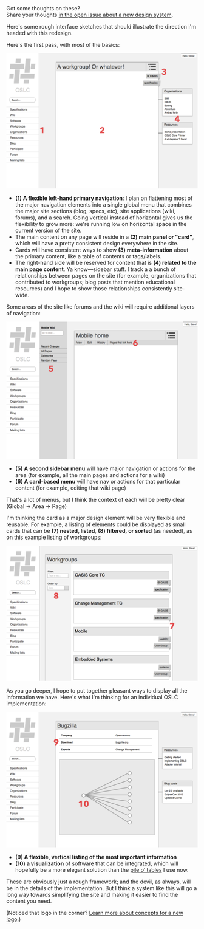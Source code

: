 <div class="notice">
  <div class="header"><div class="title">Got some thoughts on these?</div></div>
  <div class="content">Share your thoughts <a href="https://github.com/OSLC/redesign/issues/2">in the open issue about a new design system</a>.</div>
</div>

Here's some rough interface sketches that should illustrate the direction I'm headed with this redesign.

Here's the first pass, with most of the basics:

[![Basic page elements, including the main menu on the left-hand side and related elements](./images/wireframes/basics.png)](./images/wireframes/basics.png)

- **(1) A flexible left-hand primary navigation**: I plan on flattening most of the major navigation elements into a single global menu that combines the major site sections (blog, specs, etc), site applications (wiki, forums), and a search. Going vertical instead of horizontal gives us the flexibility to grow more: we're running low on horizontal space in the current version of the site.
- The main content on any page will reside in a **(2) main panel or "card"**, which will have a pretty consistent design everywhere in the site.
- Cards will have consistent ways to show **(3) meta-information** about the primary content, like a table of contents or tags/labels.
- The right-hand side will be reserved for content that is **(4) related to the main page content**. Ya know—sidebar stuff. I track a a bunch of relationships between pages on the site (for example, organizations that contributed to workgroups; blog posts that mention educational resources) and I hope to show those relationships consistently site-wide.

Some areas of the site like forums and the wiki will require additional layers of navigation:

[![Wireframe showing a more complicated layout with an area-level and page-level menu](./images/wireframes/submenu.png)](./images/wireframes/submenu.png)

- **(5) A second sidebar menu** will have major navigation or actions for the area (for example, all the main pages and actions for a wiki)
- **(6) A card-based menu** will have nav or actions for that particular content (for example, editing that wiki page)

That's a lot of menus, but I think the context of each will be pretty clear (Global &rarr; Area &rarr; Page)

I'm thinking the card as a major design element will be very flexible and reusable. For example, a listing of elements could be displayed as small cards that can be **(7) nested, listed**, **(8) filtered, or sorted** (as needed), as on this example listing of workgroups:

[![Wireframe showing a listing of cards that you can sort and filter](./images/wireframes/listing.png)](./images/wireframes/listing.png)

As you go deeper, I hope to put together pleasant ways to display all the information we have. Here's what I'm thinking for an individual OSLC implementation:

[![Wireframe showing links and connected software for an individual OSLC application](./images/wireframes/software.png)](./images/wireframes/software.png)

- **(9) A flexible, vertical listing of the most important information**
- **(10) a visualization** of software that can be integrated, which will hopefully be a more elegant solution than the [pile o&rsquo; tables](http://open-services.net/software/ibm-rational-team-concert/) I use now.

These are obviously just a rough framework; and the devil, as always, will be in the details of the implementation. But I think a system like this will go a long way towards simplifying the site and making it easier to find the content you need.

(Noticed that logo in the corner? [Learn more about concepts for a new logo](./logo.html).)